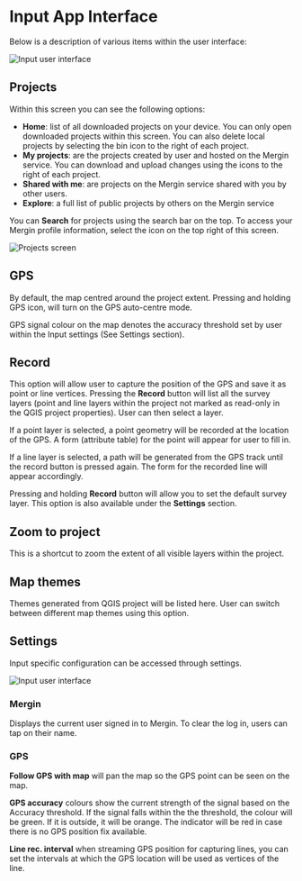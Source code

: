 # Input App Interface

Below is a description of various items within the user interface:

![Input user interface](./input_gui.png)

## Projects

Within this screen you can see the following options:
- **Home**: list of all downloaded projects on your device. You can only open downloaded projects within this screen. You can also delete local projects by selecting the bin icon to the right of each project.
- **My projects**: are the projects created by user and hosted on the Mergin service. You can download and upload changes using the icons to the right of each project.
- **Shared with me**: are projects on the Mergin service shared with you by other users.
- **Explore**: a full list of public projects by others on the Mergin service

You can **Search** for projects using the search bar on the top. To access your Mergin profile information, select the icon on the top right of this screen.

![Projects screen](./input_screen.jpg)

## GPS
By default, the map centred around the project extent. Pressing and holding GPS icon, will turn on the GPS auto-centre mode.

GPS signal colour on the map denotes the accuracy threshold set by user within the Input settings (See Settings section).

## Record
This option will allow user to capture the position of the GPS and save it as point or line vertices. Pressing the **Record**  button will list all the survey layers (point and line layers within the project not marked as read-only in the QGIS project properties). User can then select a layer.

If a point layer is selected, a point geometry will be recorded at the location of the GPS. A form (attribute table) for the point will appear for user to fill in.

If a line layer is selected, a path will be generated from the GPS track until the record button is pressed again. The form for the recorded line will appear accordingly.

Pressing and holding **Record** button will allow you to set the default survey layer. This option is also available under the **Settings** section.

## Zoom to project
This is a shortcut to zoom the extent of all visible layers within the project.

## Map themes
Themes generated from QGIS project will be listed here. User can switch between different map themes using this option.

## Settings
Input specific configuration can be accessed through settings.

![Input user interface](./input_settings.png)

### Mergin

Displays the current user signed in to Mergin. To clear the log in, users can tap on their name.

### GPS

**Follow GPS with map** will pan the map so the GPS point can be seen on the map.

**GPS accuracy** colours show the current strength of the signal based on the Accuracy threshold. If the signal falls within the the threshold, the colour will be green. If it is outside, it will be orange. The indicator will be red in case there is no GPS position fix available.

**Line rec. interval** when streaming GPS position for capturing lines, you can set the intervals at which the GPS location will be used as vertices of the line.